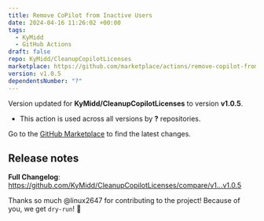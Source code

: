 ```yaml
---
title: Remove CoPilot from Inactive Users
date: 2024-04-16 11:26:02 +00:00
tags:
  - KyMidd
  - GitHub Actions
draft: false
repo: KyMidd/CleanupCopilotLicenses
marketplace: https://github.com/marketplace/actions/remove-copilot-from-inactive-users
version: v1.0.5
dependentsNumber: "?"
---
```



Version updated for **KyMidd/CleanupCopilotLicenses** to version **v1.0.5**.
- This action is used across all versions by **?** repositories.

Go to the [GitHub Marketplace](https://github.com/marketplace/actions/remove-copilot-from-inactive-users) to find the latest changes.

## Release notes

**Full Changelog**: https://github.com/KyMidd/CleanupCopilotLicenses/compare/v1...v1.0.5

Thanks so much @linux2647 for contributing to the project! Because of you, we get `dry-run`! 🚀 
